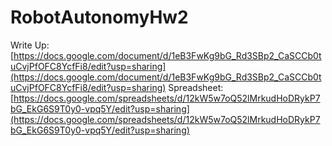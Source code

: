 # RobotAutonomyHw2

Write Up: [https://docs.google.com/document/d/1eB3FwKg9bG_Rd3SBp2_CaSCCb0tuCvjPfOFC8YcfFi8/edit?usp=sharing](https://docs.google.com/document/d/1eB3FwKg9bG_Rd3SBp2_CaSCCb0tuCvjPfOFC8YcfFi8/edit?usp=sharing)
Spreadsheet: [https://docs.google.com/spreadsheets/d/12kW5w7oQ52lMrkudHoDRykP7bG_EkG6S9T0y0-vpq5Y/edit?usp=sharing](https://docs.google.com/spreadsheets/d/12kW5w7oQ52lMrkudHoDRykP7bG_EkG6S9T0y0-vpq5Y/edit?usp=sharing)
